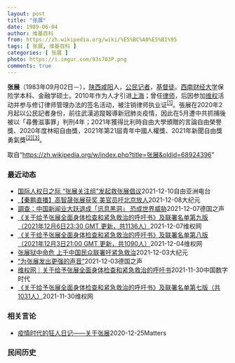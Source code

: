 ```yaml
---
layout: post
title: "张展"
date: 1989-06-04
author: 维基百科
from: https://zh.wikipedia.org/wiki/%E5%BC%A0%E5%B1%95
tags: [ 张展, 维基百科 ]
categories: [ 张展 ]
photo: https://i.imgur.com/93s703P.png
comments: true
---
```

<div class="mw-parser-output">

<p><b>张展</b>（1983年09月02日<span class="useeditintro" title="Template:BLP editintro">－</span>），<a href="/wiki/%E9%99%95%E8%A5%BF" class="mw-redirect" title="陕西">陕西</a><a href="/wiki/%E5%92%B8%E9%98%B3" class="mw-redirect" title="咸阳">咸阳</a>人，<a href="/wiki/%E5%85%AC%E6%B0%91%E8%A8%98%E8%80%85" class="mw-redirect" title="公民記者">公民记者</a>，<a href="/wiki/%E5%9F%BA%E7%9D%A3%E5%BE%92" title="基督徒">基督徒</a>。<a href="/wiki/%E8%A5%BF%E5%8D%97%E8%B4%A2%E7%BB%8F%E5%A4%A7%E5%AD%A6" title="西南财经大学">西南财经大学</a>保险学本科、金融学硕士。2010年作为人才引进<a href="/wiki/%E4%B8%8A%E6%B5%B7" class="mw-redirect" title="上海">上海</a>；曾任<a href="/wiki/%E5%BE%8B%E5%B8%88" class="mw-redirect" title="律师">律师</a>，后因参加<a href="/wiki/%E7%BB%B4%E6%9D%83" class="mw-redirect" title="维权">维权</a>活动并参与修订律师管理办法的签名活动，被注销律师执业证<sup id="cite_ref-1" class="reference"><a href="#cite_note-1">[1]</a></sup>。張展在2020年2月起以公民記者身份，前往武漢追蹤報導新冠肺炎疫情，因此在5月遭中共抓捕後被以「尋釁滋事罪」判刑4年；2021年獲得比利時自由大學頒贈的言論自由榮譽獎、2020年度林昭自由獎，2021年第21屆青年中國人權獎、2021年新聞自由獎勇氣獎<sup id="cite_ref-無國界_2-0" class="reference"><a href="#cite_note-無國界-2">[2]</a></sup><sup id="cite_ref-3" class="reference"><a href="#cite_note-3">[3]</a></sup>。
</p>
</div><noscript><img src="//zh.wikipedia.org/wiki/Special:CentralAutoLogin/start?type=1x1" alt="" title="" width="1" height="1" style="border: none; position: absolute;"></noscript>
<div class="printfooter">取自“<a dir="ltr" href="https://zh.wikipedia.org/w/index.php?title=张展&amp;oldid=68924396">https://zh.wikipedia.org/w/index.php?title=张展&amp;oldid=68924396</a>”</div><div id="recent-news"><h3>最近动态</h3><ul><li><a href="https://nodebe4.github.io/waimei/2021-12-10/%E5%9B%BD%E9%99%85%E4%BA%BA%E6%9D%83%E6%97%A5%E4%B9%8B%E9%99%85-%E5%BC%A0%E5%B1%95%E5%85%B3%E6%B3%A8%E7%BB%84-%E5%8F%91%E8%B5%B7%E6%95%91%E5%BC%A0%E5%B1%95%E5%80%A1%E8%AE%AE" title="国际人权日之际 “张展关注组”发起救张展倡议—— 随着12月10日国际人权日的到来，海外人权团体“张展关注组”发起一系列倡议，呼吁全球各界人士以多种形式声援中国狱中的公民记者张展。据该组织发起人...">国际人权日之际   “张展关注组”发起救张展倡议</a><time>2021-12-10</time><a class="tag">自由亚洲电台</a></li>
<li><a href="https://nodebe4.github.io/waimei/2021-12-08/%E7%A7%A6%E9%B9%8F%E7%9B%B4%E6%92%AD-%E9%AB%98%E6%99%BA%E6%99%9F%E5%BC%A0%E5%B1%95%E8%8E%B7%E5%A5%96-%E7%BE%8E%E5%AE%98%E5%91%98%E5%90%81%E5%8C%97%E4%BA%AC%E6%94%BE%E4%BA%BA" title="【秦鹏直播】高智晟张展获奖 美官员吁北京放人—— 【大纪元2021年12月09日讯】大家好，现在是美东时间12月7日（星期二），北京时间12月8日（星期三）。欢迎收看时事天天聊。我是Sydney...">【秦鹏直播】高智晟张展获奖 美官员吁北京放人</a><time>2021-12-08</time><a class="tag">大纪元</a></li>
<li><a href="https://nodebe4.github.io/waimei/2021-12-07/%E8%AA%BF%E6%9F%A5-%E4%B8%AD%E5%9B%BD%E6%96%B0%E9%97%BB%E4%B8%9A%E5%A4%A7%E8%B7%83%E9%80%80%E6%88%90-%E8%AE%AF%E6%81%AF%E9%BB%91%E6%B4%9E-%E6%81%90%E6%88%90%E4%B8%96%E7%95%8C%E5%A8%81%E8%83%81" title="調查：中国新闻业大跃退成「讯息黑洞」 恐成世界威胁—— William Yang2021-12-07T15:30:07.285Z 公民记者张展案件开庭当天，庭外聚集大批媒体与警察。 (德国之声中...">調查：中国新闻业大跃退成「讯息黑洞」  恐成世界威胁</a><time>2021-12-07</time><a class="tag">德国之声</a></li>
<li><a href="https://nodebe4.github.io/waimei/2021-12-07/%E5%85%B3%E4%BA%8E%E7%BB%99%E4%BA%88%E5%BC%A0%E5%B1%95%E5%85%A8%E9%9D%A2%E8%BA%AB%E4%BD%93%E6%A3%80%E6%9F%A5%E5%92%8C%E7%B4%A7%E6%80%A5%E6%95%91%E6%B2%BB%E7%9A%84%E5%91%BC%E5%90%81%E4%B9%A6-%E5%8F%8A%E8%81%94%E7%BD%B2%E5%90%8D%E5%8D%95%E7%AC%AC%E4%B9%9D%E7%89%88-2021%E5%B9%B412%E6%9C%886%E6%97%A523-30" title="《关于给予张展全面身体检查和紧急救治的呼吁书》及联署名单第九版 （2021年12月6日23:30 GMT 更新，共1136人）—— 张展关注组倡议：2021年国际人权日声援张展行动&nbsp; 12月10...">《关于给予张展全面身体检查和紧急救治的呼吁书》及联署名单第九版  （2021年12月6日23:30 GMT 更新，共1136人）</a><time>2021-12-07</time><a class="tag">维权网</a></li>
<li><a href="https://nodebe4.github.io/waimei/2021-12-04/%E5%85%B3%E4%BA%8E%E7%BB%99%E4%BA%88%E5%BC%A0%E5%B1%95%E5%85%A8%E9%9D%A2%E8%BA%AB%E4%BD%93%E6%A3%80%E6%9F%A5%E5%92%8C%E7%B4%A7%E6%80%A5%E6%95%91%E6%B2%BB%E7%9A%84%E5%91%BC%E5%90%81%E4%B9%A6-%E5%8F%8A%E8%81%94%E7%BD%B2%E5%90%8D%E5%8D%95%E7%AC%AC%E5%85%AB%E7%89%88-2021%E5%B9%B412%E6%9C%883%E6%97%A521" title="《关于给予张展全面身体检查和紧急救治的呼吁书》及联署名单第八版 （2021年12月3日21:00 GMT 更新，共1090人）—— 上海市司法局局长、上海市女子监狱监狱长：&nbsp; 我们作为公民，作为...">《关于给予张展全面身体检查和紧急救治的呼吁书》及联署名单第八版  （2021年12月3日21:00 GMT 更新，共1090人）</a><time>2021-12-04</time><a class="tag">维权网</a></li>
<li><a href="https://nodebe4.github.io/waimei/2021-12-03/%E5%BC%A0%E5%B1%95%E7%8B%B1%E4%B8%AD%E5%91%BD%E5%8D%B1-%E4%B8%8A%E5%8D%83%E4%B8%AD%E5%9B%BD%E6%B0%91%E4%BC%97%E8%81%94%E7%BD%B2%E5%90%81%E7%B4%A7%E6%80%A5%E6%95%91%E6%B2%BB" title="张展狱中命危 上千中国民众联署吁紧急救治—— 【大纪元2021年12月04日讯】（大纪元记者李新安采访报导）因报导武汉疫情遭中共监禁的中国公民记者张展持续在狱中绝食抗议，目前生命垂危，引发海内外...">张展狱中命危 上千中国民众联署吁紧急救治</a><time>2021-12-03</time><a class="tag">大纪元</a></li>
<li><a href="https://nodebe4.github.io/waimei/2021-12-03/%E4%B8%BA%E5%BC%A0%E5%B1%95%E5%8F%91%E5%87%BA%E6%9B%B4%E5%BC%BA%E7%9A%84%E5%A3%B0%E9%9F%B3" title="“为张展发出更强的声音”—— 2021-12-03T12:13:22.445Z 中国公民记者张展（资料图片) （德国之声中文网）德国笔会（PEN）、无国界记者（RSF）德国分部和国际特赦（AI）...">“为张展发出更强的声音”</a><time>2021-12-03</time><a class="tag">德国之声</a></li>
<li><a href="https://nodebe4.github.io/waimei/2021-11-30/%E7%BB%B4%E6%9D%83%E7%BD%91-%E5%85%B3%E4%BA%8E%E7%BB%99%E4%BA%88%E5%BC%A0%E5%B1%95%E5%85%A8%E9%9D%A2%E8%BA%AB%E4%BD%93%E6%A3%80%E6%9F%A5%E5%92%8C%E7%B4%A7%E6%80%A5%E6%95%91%E6%B2%BB%E7%9A%84%E5%91%BC%E5%90%81%E4%B9%A6" title="维权网｜关于给予张展全面身体检查和紧急救治的呼吁书—— 上海市司法局局长、上海市女子监狱监狱长： 我们作为公民，作为张展的朋友，作为钦佩张展良知的人，一直在关注张展的身体状况，最近从网上看到张展...">维权网｜关于给予张展全面身体检查和紧急救治的呼吁书</a><time>2021-11-30</time><a class="tag">中国数字时代</a></li>
<li><a href="https://nodebe4.github.io/waimei/2021-11-30/%E5%85%B3%E4%BA%8E%E7%BB%99%E4%BA%88%E5%BC%A0%E5%B1%95%E5%85%A8%E9%9D%A2%E8%BA%AB%E4%BD%93%E6%A3%80%E6%9F%A5%E5%92%8C%E7%B4%A7%E6%80%A5%E6%95%91%E6%B2%BB%E7%9A%84%E5%91%BC%E5%90%81%E4%B9%A6-%E5%8F%8A%E8%81%94%E7%BD%B2%E5%90%8D%E5%8D%95%E7%AC%AC%E4%B8%83%E7%89%88-%E5%85%B11031%E4%BA%BA" title="《关于给予张展全面身体检查和紧急救治的呼吁书》及联署名单第七版（共1031人）—— 上海市司法局局长、上海市女子监狱监狱长： 我们作为公民，作为张展的朋友，作为钦佩张展良知的人，一直在关注张展的...">《关于给予张展全面身体检查和紧急救治的呼吁书》及联署名单第七版（共1031人）</a><time>2021-11-30</time><a class="tag">维权网</a></li>
</ul></div><div id="open-opinion"><h3>相关言论</h3><ul><li><a href="https://nodebe4.github.io/opinion/2020-12-25/%E7%96%AB%E6%83%85%E6%97%B6%E4%BB%A3%E7%9A%84%E7%8B%82%E4%BA%BA%E6%97%A5%E8%AE%B0-%E5%85%B3%E4%BA%8E%E5%BC%A0%E5%B1%95/" title="AI XIAOMING">疫情时代的狂人日记——关于张展</a><time>2020-12-25</time><a class="tag">Matters</a></li>
</ul></div><div id="mjls-record"><h3>民间历史</h3><ul></ul></div>